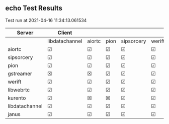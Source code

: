 ## echo Test Results
Test run at 2021-04-16 11:34:13.061534

| Server      | Client      |             |             |             |             |
|-------------|-------------|-------------|-------------|-------------|-------------|
|             | libdatachannel| aiortc      | pion        | sipsorcery  | werift      |
| aiortc      | &#9745;     | &#9745;     | &#9745;     | &#9745;     | &#9745;     |
| sipsorcery  | &#9745;     | &#9745;     | &#9745;     | &#9745;     | &#9745;     |
| pion        | &#9745;     | &#9745;     | &#9745;     | &#9745;     | &#9745;     |
| gstreamer   | &#x2612;    | &#x2612;    | &#9745;     | &#9745;     | &#9745;     |
| werift      | &#9745;     | &#9745;     | &#9745;     | &#9745;     | &#9745;     |
| libwebrtc   | &#9745;     | &#9745;     | &#9745;     | &#9745;     | &#9745;     |
| kurento     | &#9745;     | &#x2612;    | &#x2612;    | &#9745;     | &#9745;     |
| libdatachannel| &#9745;     | &#9745;     | &#9745;     | &#9745;     | &#9745;     |
| janus       | &#9745;     | &#9745;     | &#9745;     | &#9745;     | &#9745;     |
